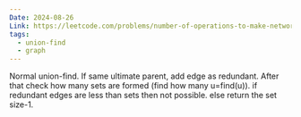 ```yaml
---
Date: 2024-08-26
Link: https://leetcode.com/problems/number-of-operations-to-make-network-connected/description/
tags:
  - union-find
  - graph
---
```

Normal union-find. If same ultimate parent, add edge as redundant. After that check how many sets are formed (find how many u=find(u)). if redundant edges are less than sets then not possible. else return the set size-1.